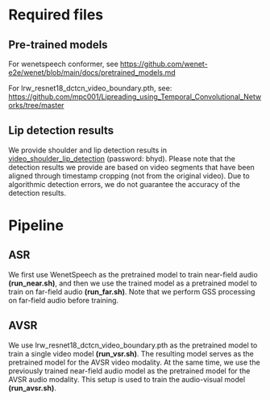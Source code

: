 # Required files

## Pre-trained models

For wenetspeech conformer, see https://github.com/wenet-e2e/wenet/blob/main/docs/pretrained_models.md

For lrw_resnet18_dctcn_video_boundary.pth, see: https://github.com/mpc001/Lipreading_using_Temporal_Convolutional_Networks/tree/master

## Lip detection results

We provide shoulder and lip detection results in  <a href="https://pan.baidu.com/s/1Xtis2q6xkYrqZoudJ4DDTA?pwd=bhyd" title="video_shoulder_lip_detection">video_shoulder_lip_detection</a> (password: bhyd). Please note that the detection results we provide are based on video segments that have been aligned through timestamp cropping (not from the original video). Due to algorithmic detection errors, we do not guarantee the accuracy of the detection results.


# Pipeline

## ASR

We first use WenetSpeech as the pretrained model to train near-field audio **(run_near.sh)**, and then we use the trained model as a pretrained model to train on far-field audio **(run_far.sh)**. Note that we perform GSS processing on far-field audio before training.

## AVSR

We use lrw_resnet18_dctcn_video_boundary.pth as the pretrained model to train a single video model **(run_vsr.sh)**. The resulting model serves as the pretrained model for the AVSR video modality. At the same time, we use the previously trained near-field audio model as the pretrained model for the AVSR audio modality. This setup is used to train the audio-visual model **(run_avsr.sh)**.

